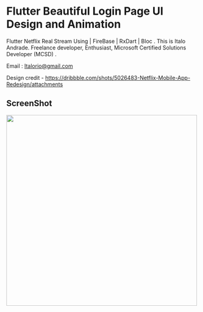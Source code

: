 # Flutter Beautiful Login Page UI Design and Animation

Flutter Netflix Real Stream   Using  | FireBase | RxDart | Bloc  . 
This is Italo Andrade. Freelance developer, Enthusiast,  Microsoft Certified Solutions Developer (MCSD) . 

Email : Italorio@gmail.com

Design credit - https://dribbble.com/shots/5026483-Netflix-Mobile-App-Redesign/attachments


## ScreenShot

<img src="https://stockflutter-youtube.s3.amazonaws.com/FlutterNetflixUIRedesign/IMAGE.png" height="500em" />

